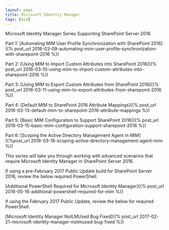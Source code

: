 ```yaml
---
layout: page
title: Microsoft Identity Manager
tags: [mim]
---
```


Microsoft Identity Manager Series
Supporting SharePoint Server 2016

Part 1: [Automating MIM User Profile Synchronization with SharePoint 2016]({% post_url 2016-03-09-automating-mim-user-profile-synchronization-with-sharepoint-2016 %})

Part 2: [Using MIM to Import Custom Attributes into SharePoint 2016]({% post_url 2016-03-10-using-mim-to-import-custom-attributes-into-sharepoint-2016 %})

Part 3: [Using MIM to Export Custom Attributes from SharePoint 2016]({% post_url 2016-03-11-using-mim-to-export-attributes-from-sharepoint-2016 %})

Part 4: [Default MIM to SharePoint 2016 Attribute Mappings]({% post_url 2016-03-13-default-mim-to-sharepoint-2016-attribute-mappings %})

Part 5: [Basic MIM Configuration to Support SharePoint 2016]({% post_url 2016-03-15-basic-mim-configuration-support-sharepoint-2016 %})

Part 6: [Scoping the Active Directory Management Agent in MIM]({%post_url 2016-03-16-scoping-active-directory-management-agent-mim %})

This series will take you through working with advanced scenarios that require Microsoft Identity Manager in SharePoint Server 2016.

If using a pre-February 2017 Public Update build for SharePoint Server 2016, review the below required PowerShell.

[Additional PowerShell Required for Microsoft Identity Manager]({% post_url 2016-05-16-additional-powershell-required-for-mim %})

If using the February 2017 Public Update, review the below for required PowerShell.

[Microsoft Identity Manager NoILMUsed Bug Fixed]({% post_url 2017-02-21-microsoft-identity-manager-noilmused-bug-fixed %})